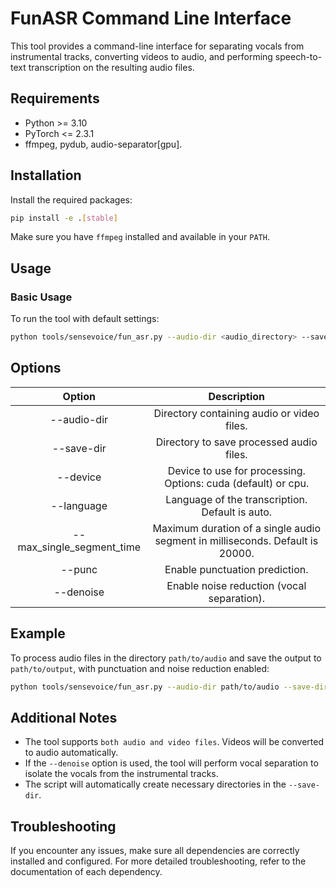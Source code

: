 # FunASR Command Line Interface

This tool provides a command-line interface for separating vocals from instrumental tracks, converting videos to audio, and performing speech-to-text transcription on the resulting audio files.

## Requirements

- Python >= 3.10
- PyTorch <= 2.3.1
- ffmpeg, pydub, audio-separator[gpu].

## Installation

Install the required packages:

```bash
pip install -e .[stable]
```

Make sure you have `ffmpeg` installed and available in your `PATH`.

## Usage

### Basic Usage

To run the tool with default settings:

```bash
python tools/sensevoice/fun_asr.py --audio-dir <audio_directory> --save-dir <output_directory>
```

## Options

|          Option           |                                  Description                                  |
| :-----------------------: | :---------------------------------------------------------------------------: |
|        --audio-dir        |                  Directory containing audio or video files.                   |
|        --save-dir         |                   Directory to save processed audio files.                    |
|         --device          |         Device to use for processing. Options: cuda (default) or cpu.         |
|        --language         |                Language of the transcription. Default is auto.                |
| --max_single_segment_time | Maximum duration of a single audio segment in milliseconds. Default is 20000. |
|          --punc           |                        Enable punctuation prediction.                         |
|         --denoise         |                  Enable noise reduction (vocal separation).                   |

## Example

To process audio files in the directory `path/to/audio` and save the output to `path/to/output`, with punctuation and noise reduction enabled:

```bash
python tools/sensevoice/fun_asr.py --audio-dir path/to/audio --save-dir path/to/output --punc --denoise
```

## Additional Notes

- The tool supports `both audio and video files`. Videos will be converted to audio automatically.
- If the `--denoise` option is used, the tool will perform vocal separation to isolate the vocals from the instrumental tracks.
- The script will automatically create necessary directories in the `--save-dir`.

## Troubleshooting

If you encounter any issues, make sure all dependencies are correctly installed and configured. For more detailed troubleshooting, refer to the documentation of each dependency.
